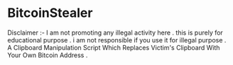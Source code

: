 # BitcoinStealer
Disclaimer :- I am not promoting any illegal activity here . this is purely for educational purpose . i am not responsible if you use it for illegal purpose .
A Clipboard Manipulation Script Which Replaces Victim's Clipboard With Your Own Bitcoin Address .

